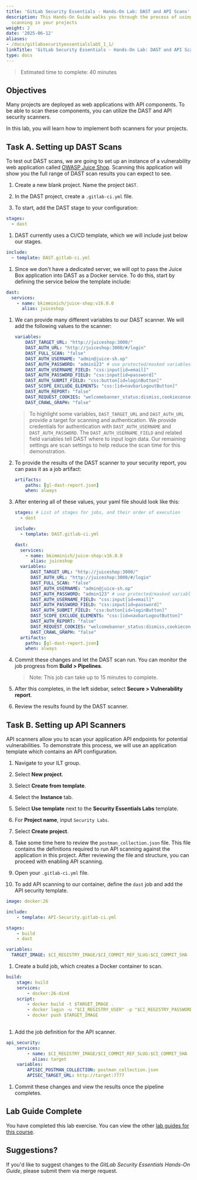 ```yaml
---
title: 'GitLab Security Essentials - Hands-On Lab: DAST and API Scans'
description: This Hands-On Guide walks you through the process of using container
  scanning in your projects
weight: 2
date: '2025-06-12'
aliases:
- /docs/gitlabsecurityessentialslab5_1_1/
linkTitle: 'GitLab Security Essentials - Hands-On Lab: DAST and API Scans'
type: docs
---
```


> Estimated time to complete: 40 minutes

## Objectives

Many projects are deployed as web applications with API components. To be able to scan these components, you can utilize the DAST and API security scanners. 

In this lab, you will learn how to implement both scanners for your projects.

## Task A. Setting up DAST Scans

To test out DAST scans, we are going to set up an instance of a vulnerability web application called [OWASP Juice Shop](https://owasp.org/www-project-juice-shop/). Scanning this application will show you the full range of DAST scan results you can expect to see.  

1. Create a new blank project. Name the project `DAST`.

1. In the DAST project, create a `.gitlab-ci.yml` file.

1. To start, add the DAST stage to your configuration:

```yml
stages:
  - dast
```

1. DAST currently uses a CI/CD template, which we will include just below our stages.

```yml
include:
  - template: DAST.gitlab-ci.yml
```

1. Since we don't have a dedicated server, we will opt to pass the Juice Box application into DAST as a Docker service. To do this, start by defining the service below the template include:

```yml
dast:
  services:
    - name: bkimminich/juice-shop:v16.0.0
      alias: juiceshop
```

1. We can provide many different variables to our DAST scanner. We will add the following values to the scanner:

    ```yml
    variables:
        DAST_TARGET_URL: "http://juiceshop:3000/"
        DAST_AUTH_URL: "http://juiceshop:3000/#/login"
        DAST_FULL_SCAN: "false"
        DAST_AUTH_USERNAME: "admin@juice-sh.op"
        DAST_AUTH_PASSWORD: "admin123" # use protected/masked variables, this is only for demonstration purposes
        DAST_AUTH_USERNAME_FIELD: "css:input[id=email]"
        DAST_AUTH_PASSWORD_FIELD: "css:input[id=password]"
        DAST_AUTH_SUBMIT_FIELD: "css:button[id=loginButton]"
        DAST_SCOPE_EXCLUDE_ELEMENTS: "css:[id=navbarLogoutButton]"
        DAST_AUTH_REPORT: "false"
        DAST_REQUEST_COOKIES: "welcomebanner_status:dismiss,cookieconsent_status:dismiss"
        DAST_CRAWL_GRAPH: "false"
    ```

    > To highlight some variables, `DAST_TARGET_URL` and `DAST_AUTH_URL` provide a target for scanning and authentication. We provide credentials for authentication with `DAST_AUTH_USERNAME` and `DAST_AUTH_PASSWORD`. The `DAST_AUTH_USERNAME_FIELD` and related field variables tell DAST where to input login data. Our remaining settings are scan settings to help reduce the scan time for this demonstration.

1. To provide the results of the DAST scanner to your security report, you can pass it as a job artifact:

    ```yml
    artifacts:
        paths: [gl-dast-report.json]
        when: always
    ```

1. After entering all of these values, your yaml file should look like this:

    ```yml
    stages: # List of stages for jobs, and their order of execution
      - dast

    include:
      - template: DAST.gitlab-ci.yml

    dast:
      services:
        - name: bkimminich/juice-shop:v16.0.0
          alias: juiceshop
      variables:
          DAST_TARGET_URL: "http://juiceshop:3000/"
          DAST_AUTH_URL: "http://juiceshop:3000/#/login"
          DAST_FULL_SCAN: "false"
          DAST_AUTH_USERNAME: "admin@juice-sh.op"
          DAST_AUTH_PASSWORD: "admin123" # use protected/masked variables, this is only for demonstration purposes
          DAST_AUTH_USERNAME_FIELD: "css:input[id=email]"
          DAST_AUTH_PASSWORD_FIELD: "css:input[id=password]"
          DAST_AUTH_SUBMIT_FIELD: "css:button[id=loginButton]"
          DAST_SCOPE_EXCLUDE_ELEMENTS: "css:[id=navbarLogoutButton]"
          DAST_AUTH_REPORT: "false"
          DAST_REQUEST_COOKIES: "welcomebanner_status:dismiss,cookieconsent_status:dismiss"
          DAST_CRAWL_GRAPH: "false"
      artifacts:
        paths: [gl-dast-report.json]
        when: always

    ```

1. Commit these changes and let the DAST scan run. You can monitor the job progress from **Build > Pipelines**.

    > Note: This job can take up to 15 minutes to complete.

1. After this completes, in the left sidebar, select **Secure > Vulnerability report**. 

1. Review the results found by the DAST scanner. 

## Task B. Setting up API Scanners

API scanners allow you to scan your application API endpoints for potential vulnerabilities. To demonstrate this process, we will use an application template which contains an API configuration.

1. Navigate to your ILT group.

1. Select **New project**.

1. Select **Create from template**.

1. Select the **Instance** tab.

1. Select **Use template** next to the **Security Essentials Labs** template.

1. For **Project name**, input `Security Labs`. 

1. Select **Create project**. 

1. Take some time here to review the `postman_collection.json` file. This file contains the definitions required to run API scanning against the application in this project. After reviewing the file and structure, you can proceed with enabling API scanning.

1. Open your `.gitlab-ci.yml` file. 

1. To add API scanning to our container, define the `dast` job and add the API security template.

  ```yml
  image: docker:26

  include:
      - template: API-Security.gitlab-ci.yml

  stages:
      - build
      - dast

  variables:
    TARGET_IMAGE: $CI_REGISTRY_IMAGE/$CI_COMMIT_REF_SLUG:$CI_COMMIT_SHA

  ```

1. Create a build job, which creates a Docker container to scan.

  ```yml
  build:
      stage: build
      services:
          - docker:26-dind
      script:
          - docker build -t $TARGET_IMAGE .
          - docker login -u "$CI_REGISTRY_USER" -p "$CI_REGISTRY_PASSWORD" $CI_REGISTRY
          - docker push $TARGET_IMAGE
          
  ```

1. Add the job definition for the API scanner.

  ```yml
  api_security:
      services:
          - name: $CI_REGISTRY_IMAGE/$CI_COMMIT_REF_SLUG:$CI_COMMIT_SHA
            alias: target
      variables:
          APISEC_POSTMAN_COLLECTION: postman_collection.json
          APISEC_TARGET_URL: http://target:7777
  ```

1. Commit these changes and view the results once the pipeline completes.

## Lab Guide Complete

You have completed this lab exercise. You can view the other [lab guides for this course](/handbook/customer-success/professional-services-engineering/education-services/ilt-labs/gitlabsecurityessentials).

## Suggestions?

If you'd like to suggest changes to the *GitLab Security Essentials Hands-On Guide*, please submit them via merge request.
